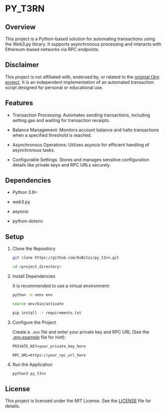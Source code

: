 # PY_T3RN

## Overview

This project is a Python-based solution for automating transactions using the Web3.py library. It supports asynchronous processing and interacts with Ethereum-based networks via RPC endpoints.

## Disclaimer

This project is not affiliated with, endorsed by, or related to the [original t3rn project](https://www.t3rn.io/). It is an independent implementation of an automated transaction script designed for personal or educational use.

## Features

- Transaction Processing: Automates sending transactions, including setting gas and waiting for transaction receipts.

- Balance Management: Monitors account balance and halts transactions when a specified threshold is reached.

- Asynchronous Operations: Utilizes asyncio for efficient handling of asynchronous tasks.

- Configurable Settings: Stores and manages sensitive configuration details like private keys and RPC URLs securely.

## Dependencies

- Python 3.8+

- web3.py

- asyncio

- python-dotenv

## Setup

1. Clone the Repository
    ```sh
    git clone https://github.com/0xBitzz/py_t3rn.git
    ```
    ```sh
    cd <project_directory>
    ```

2. Install Dependencies

    It is recommended to use a virtual environment:

    ```sh
    python -m venv env
    ```
    ```sh
    source env/bin/activate
    ```
    ```sh
    pip install -r requirements.txt
    ```

3. Configure the Project

    Create a `.env` file and enter your private key and RPC URL (See the [.env.example](.env.example) file for hint):
    ```txt
    PRIVATE_KEY=your_private_key_here
    ```
    ```env
    RPC_URL=https://your_rpc_url_here
    ```

4. Run the Application
    ```py
    python3 py_t3rn
    ```

## License

This project is licensed under the MIT License. See the [LICENSE](./LICENSE) file for details.
